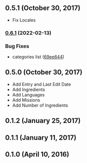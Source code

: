 ## 0.5.1 (October 30, 2017) ##

* Fix Locales

### [0.6.1](https://github.com/openfoodfacts/openbeautyfacts-ruby/compare/v0.6.0...v0.6.1) (2022-02-13)


### Bug Fixes

* categories list ([69ee644](https://github.com/openfoodfacts/openbeautyfacts-ruby/commit/69ee644c88fc130c64c3c71acf0cf0ab34b1965e))

## 0.5.0 (October 30, 2017) ##

* Add Entry and Last Edit Date
* Add Ingredients
* Add Languages
* Add Missions
* Add Number of Ingredients

## 0.1.2 (January 25, 2017) ##

## 0.1.1 (January 11, 2017) ##

## 0.1.0 (April 10, 2016) ##
